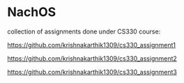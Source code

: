 # NachOS
collection of assignments done under CS330 course:

https://github.com/krishnakarthik1309/cs330_assignment1

https://github.com/krishnakarthik1309/cs330_assignment2

https://github.com/krishnakarthik1309/cs330_assignment3
